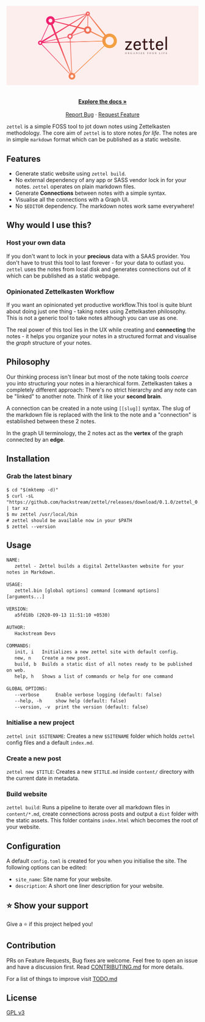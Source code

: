 <!-- PROJECT LOGO -->
<br />
<p align="center">
  <a href="https://github.com/hackstream/zettel">
    <img src="./docs/cover.png" alt="Logo">
  </a>

  <p align="center">
    <br />
    <a href="https://zettel.hackstream.dev/"><strong>Explore the docs »</strong></a>
    <br />
    <br />
    <a href="https://github.com/hackstream/zettel/issues">Report Bug</a>
    ·
    <a href="https://github.com/hackstream/zettel/issues">Request Feature</a>
  </p>
</p>


`zettel` is a simple FOSS tool to jot down notes using Zettelkasten methodology. The core aim of `zettel` is to store notes _for life_. The notes are in simple `markdown` format which can be published as a static website.

## Features

- Generate static website using `zettel build`.
- No external dependency of any app or SASS vendor lock in for your notes. `zettel` operates on plain markdown files.
- Generate **Connections** between notes with a simple syntax.
- Visualise all the connections with a Graph UI.
- No `$EDITOR` dependency. The markdown notes work same everywhere!

## Why would I use this?

### Host your own data

If you don't want to lock in your **precious** data with a SAAS provider. You don't have to trust this tool to last forever - for your data to outlast you.
`zettel` uses the notes from local disk and generates connections out of it which can be published as a static webpage.


### Opinionated Zettelkasten Workflow

If you want an opinionated yet productive workflow.This tool is quite blunt about doing just one thing - taking notes using Zettelkasten philosophy. This is not a generic tool to take notes although you can use as one.

The real power of this tool lies in the UX while creating and **connecting** the notes - it helps you organize your notes in a structured format and visualise the _graph_ structure of your notes.


## Philosophy

Our thinking process isn't linear but most of the note taking tools _coerce_ you into structuring your notes in a hierarchical form. Zettelkasten takes a completely different approach: There's no strict hierarchy and any note can be "linked" to another note. Think of it like your **second brain**.


A connection can be created in a note using `[[slug]]` syntax. The slug of the markdown file is replaced with the link to the note and a "connection" is established between these 2 notes. 

In the graph UI terminology, the 2 notes act as the **vertex** of the graph connected by an **edge**.

## Installation

### Grab the latest binary

```shell
$ cd "$(mktemp -d)"
$ curl -sL "https://github.com/hackstream/zettel/releases/download/0.1.0/zettel_0.1.0_$(uname)_amd64.tar.gz" | tar xz
$ mv zettel /usr/local/bin
# zettel should be available now in your $PATH
$ zettel --version
```

## Usage

```shell
NAME:
   zettel - Zettel builds a digital Zettelkasten website for your notes in Markdown.

USAGE:
   zettel.bin [global options] command [command options] [arguments...]

VERSION:
   a5fd18b (2020-09-13 11:51:10 +0530)

AUTHOR:
   Hackstream Devs

COMMANDS:
   init, i   Initializes a new zettel site with default config.
   new, n    Create a new post.
   build, b  Builds a static dist of all notes ready to be published on web.
   help, h   Shows a list of commands or help for one command

GLOBAL OPTIONS:
   --verbose      Enable verbose logging (default: false)
   --help, -h     show help (default: false)
   --version, -v  print the version (default: false)
```

### Initialise a new project

`zettel init $SITENAME`: Creates a new `$SITENAME` folder which holds `zettel` config files and a default `index.md`.

### Create a new post

`zettel new $TITLE`: Creates a new `$TITLE.md` inside `content/` directory with the current date in metadata.

### Build website

`zettel build`: Runs a pipeline to iterate over all markdown files in `content/*.md`, create connections across posts and output a `dist` folder with the static assets. This folder contains `index.html` which becomes the root of your website.

## Configuration

A default `config.toml` is created for you when you initialise the site. The following options can be edited:

- `site_name`: Site name for your website.
- `description`: A short one liner description for your website.

## ⭐️ Show your support

Give a ⭐️ if this project helped you!

## Contribution

PRs on Feature Requests, Bug fixes are welcome. Feel free to open an issue and have a discussion first. Read [CONTRIBUTING.md](CONTRIBUTING.md) for more details.

For a list of things to improve visit [TODO.md](TODO.md)

## License

[GPL v3](license)
